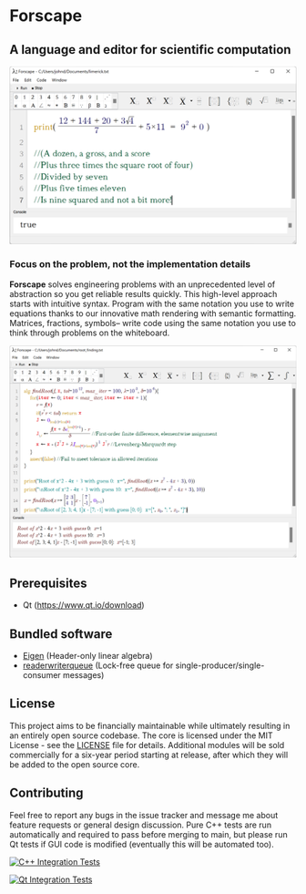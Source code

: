 # Forscape
## A language and editor for scientific computation

![alt text](limerick.png?raw=true "Forscape")

### Focus on the problem, not the implementation details

**Forscape** solves engineering problems with an unprecedented level of abstraction so you get reliable results quickly. This high-level approach starts with intuitive syntax. Program with the same notation you use to write equations thanks to our innovative math rendering with semantic formatting. Matrices, fractions, symbols– write code using the same notation you use to think through problems on the whiteboard.

![alt text](root_finding.png?raw=true "Forscape")

## Prerequisites

* Qt (https://www.qt.io/download)

## Bundled software

* [Eigen](http://eigen.tuxfamily.org/index.php?title=Main_Page) (Header-only linear algebra)
* [readerwriterqueue](https://github.com/cameron314/readerwriterqueue) (Lock-free queue for single-producer/single-consumer messages)

## License

This project aims to be financially maintainable while ultimately resulting in an entirely open source codebase. The core is licensed under the MIT License - see the [LICENSE](LICENSE) file for details. Additional modules will be sold commercially for a six-year period starting at release, after which they will be added to the open source core.

## Contributing

Feel free to report any bugs in the issue tracker and message me about feature requests or general design discussion. Pure C++ tests are run automatically and required to pass before merging to main, but please run Qt tests if GUI code is modified (eventually this will be automated too).

[![C++ Integration Tests](https://github.com/JohnDTill/Forscape/actions/workflows/cpp_integration_tests.yml/badge.svg?event=push)](https://github.com/JohnDTill/Forscape/actions/workflows/run_tests.yml)

[![Qt Integration Tests](https://github.com/JohnDTill/Forscape/actions/workflows/qt_integration_tests.yml/badge.svg?event=push)](https://github.com/JohnDTill/Forscape/actions/workflows/run_tests.yml)
